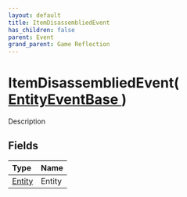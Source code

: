 ```yaml
---
layout: default
title: ItemDisassembliedEvent
has_children: false
parent: Event
grand_parent: Game Reflection
---
```

# ItemDisassembliedEvent( [ EntityEventBase ](/riftbreaker-wiki/docs/game-reflection/events/entity_event_base/) )
Description 

## Fields

| Type | Name |
|:----------|:--------------|
| [Entity](/riftbreaker-wiki/docs/game-reflection/classes/entity/) | Entity |

